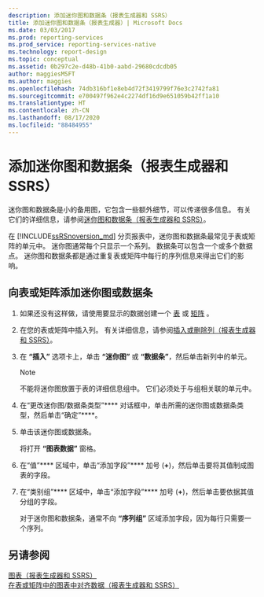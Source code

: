 ```yaml
---
description: 添加迷你图和数据条（报表生成器和 SSRS）
title: 添加迷你图和数据条（报表生成器）| Microsoft Docs
ms.date: 03/03/2017
ms.prod: reporting-services
ms.prod_service: reporting-services-native
ms.technology: report-design
ms.topic: conceptual
ms.assetid: 0b297c2e-d48b-41b0-aabd-29680cdcdb05
author: maggiesMSFT
ms.author: maggies
ms.openlocfilehash: 74db316bf1e8eb4d72f3419799f76e3c2742fa81
ms.sourcegitcommit: e700497f962e4c2274df16d9e651059b42ff1a10
ms.translationtype: HT
ms.contentlocale: zh-CN
ms.lasthandoff: 08/17/2020
ms.locfileid: "88484955"
---
```

# <a name="add-sparklines-and-data-bars-report-builder-and-ssrs"></a>添加迷你图和数据条（报表生成器和 SSRS）
  迷你图和数据条是小的备用图，它包含一些额外细节，可以传递很多信息。 有关它们的详细信息，请参阅[迷你图和数据条（报表生成器和 SSRS）](../../reporting-services/report-design/sparklines-and-data-bars-report-builder-and-ssrs.md)。  
  
 在 [!INCLUDE[ssRSnoversion_md](../../includes/ssrsnoversion-md.md)] 分页报表中，迷你图和数据条最常见于表或矩阵的单元中。 迷你图通常每个只显示一个系列。 数据条可以包含一个或多个数据点。 迷你图和数据条都是通过重复表或矩阵中每行的序列信息来得出它们的影响。  
  
## <a name="to-add-a-sparkline-or-data-bar-to-a-table-or-matrix"></a>向表或矩阵添加迷你图或数据条  
  
1.  如果还没有这样做，请使用要显示的数据创建一个 [表](../../reporting-services/report-design/tables-report-builder-and-ssrs.md) 或 [矩阵](../../reporting-services/report-design/create-a-matrix-report-builder-and-ssrs.md) 。  
  
2.  在您的表或矩阵中插入列。 有关详细信息，请参阅[插入或删除列（报表生成器和 SSRS）](../../reporting-services/report-design/insert-or-delete-a-column-report-builder-and-ssrs.md)。  
  
3.  在 **“插入”** 选项卡上，单击 **“迷你图”** 或 **“数据条”**，然后单击新列中的单元。  
  
    > [!NOTE]  
    >  不能将迷你图放置于表的详细信息组中。 它们必须处于与组相关联的单元中。  
  
4.  在“更改迷你图/数据条类型”**** 对话框中，单击所需的迷你图或数据条类型，然后单击“确定”****。  
  
5.  单击该迷你图或数据条。  
  
     将打开 **“图表数据”** 窗格。  
  
6.  在“值”**** 区域中，单击“添加字段”**** 加号 (**+**)，然后单击要将其值制成图表的字段。  
  
7.  在“类别组”**** 区域中，单击“添加字段”**** 加号 (**+**)，然后单击要依据其值分组的字段。  
  
     对于迷你图和数据条，通常不向 **“序列组”** 区域添加字段，因为每行只需要一个序列。  
  
## <a name="see-also"></a>另请参阅  
 [图表（报表生成器和 SSRS）](../../reporting-services/report-design/charts-report-builder-and-ssrs.md)   
 [在表或矩阵中的图表中对齐数据（报表生成器和 SSRS）](../../reporting-services/report-design/align-the-data-in-a-chart-in-a-table-or-matrix-report-builder-and-ssrs.md)  
  
  
